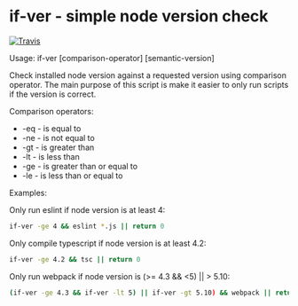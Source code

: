 # if-ver - simple node version check

[![Travis](https://img.shields.io/travis/markis/if-ver.svg)](https://travis-ci.org/markis/if-ver)

Usage: if-ver [comparison-operator] [semantic-version]

Check installed node version against a requested version using comparison operator. 
The main purpose of this script is make it easier to only run scripts if the version is correct.

Comparison operators:
  * -eq - is equal to
  * -ne - is not equal to
  * -gt - is greater than
  * -lt - is less than
  * -ge - is greater than or equal to
  * -le - is less than or equal to

Examples:

  Only run eslint if node version is at least 4:
  ``` bash
  if-ver -ge 4 && eslint *.js || return 0
  ```

  Only compile typescript if node version is at least 4.2:
  ``` bash
  if-ver -ge 4.2 && tsc || return 0
  ```

  Only run webpack if node version is (>= 4.3 && <5) || > 5.10:
  ``` bash
  (if-ver -ge 4.3 && if-ver -lt 5) || if-ver -gt 5.10) && webpack || return 0
  ```

